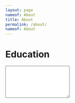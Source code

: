 ```yaml
---
layout: page
nameof: About
title: About
permalink: /about/
nameof: About
---
```

# Education


<textarea style = "width: 200px; height: 100px">








---

| **University of Oxford** (Oct 21 - Sep 22) - MSc Mathematical Modelling and Scientific Computing. Grade: Distinction |
| -------------------------------------------------------------------------------------------------------------------- |
|Taught Courses: Numerical Linear Algebra, Numerical Solutions of PDEs, Continuous Optimisation, Applied PDEs, Nonlinear Systems, Practical Numerical Analysis|

| Syntax      | Description |
| ----------- | ----------- |
| Header      | Title       |
| Paragraph   | Text        |

Taught Courses: Numerical Linear Algebra, Numerical Solutions of PDEs, Continuous Optimisation, Applied PDEs, Nonlinear Systems, Practical Numerical Analysis

Research Courses: Topological Data Analysis for Cancer Images (Dissertation)*, Approximation of Functions, Networks, Scientific Computing in C++, Image Colour Recovery(Group), Modelling Neuronal Growth (Group)

*<sub>I am currently working on publications relating to the work I completed in my MSc dissertation, using various ML techniques to analyse topological features derived from tumour-immune spatial data.</sub>


---

| **University of Warwick** (Oct 18 - Jul 21) - BSc Maths and Physics. Grade: First class honours. |
| ------------------------------------------------------------------------------------------------ |

Selected Courses: Scientific Computing, PDEs, ODEs, Linear Algebra, Computational Physics (C and Python), Statistical Mechanics

---